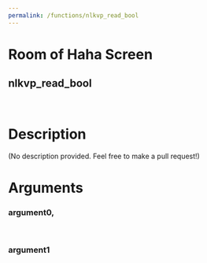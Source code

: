 ```yaml
---
permalink: /functions/nlkvp_read_bool
---
```

# Room of Haha Screen  
## nlkvp_read_bool  
&nbsp;  
# Description  
(No description provided. Feel free to make a pull request!) 
&nbsp;  
# Arguments
### argument0, 

&nbsp;  
### argument1

&nbsp;  


